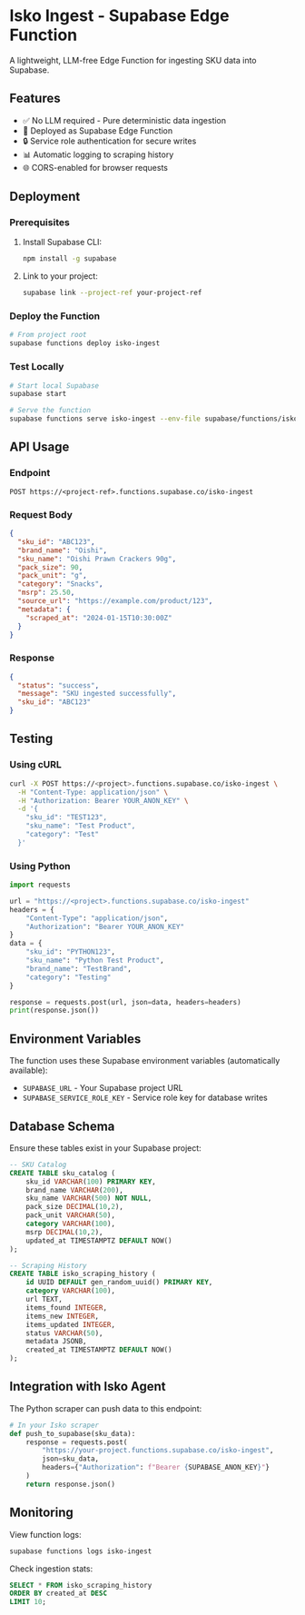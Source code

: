# Isko Ingest - Supabase Edge Function

A lightweight, LLM-free Edge Function for ingesting SKU data into Supabase.

## Features

- ✅ No LLM required - Pure deterministic data ingestion
- 🚀 Deployed as Supabase Edge Function
- 🔒 Service role authentication for secure writes
- 📊 Automatic logging to scraping history
- 🌐 CORS-enabled for browser requests

## Deployment

### Prerequisites

1. Install Supabase CLI:
   ```bash
   npm install -g supabase
   ```

2. Link to your project:
   ```bash
   supabase link --project-ref your-project-ref
   ```

### Deploy the Function

```bash
# From project root
supabase functions deploy isko-ingest
```

### Test Locally

```bash
# Start local Supabase
supabase start

# Serve the function
supabase functions serve isko-ingest --env-file supabase/functions/isko-ingest/.env
```

## API Usage

### Endpoint
```
POST https://<project-ref>.functions.supabase.co/isko-ingest
```

### Request Body
```json
{
  "sku_id": "ABC123",
  "brand_name": "Oishi",
  "sku_name": "Oishi Prawn Crackers 90g",
  "pack_size": 90,
  "pack_unit": "g",
  "category": "Snacks",
  "msrp": 25.50,
  "source_url": "https://example.com/product/123",
  "metadata": {
    "scraped_at": "2024-01-15T10:30:00Z"
  }
}
```

### Response
```json
{
  "status": "success",
  "message": "SKU ingested successfully",
  "sku_id": "ABC123"
}
```

## Testing

### Using cURL
```bash
curl -X POST https://<project>.functions.supabase.co/isko-ingest \
  -H "Content-Type: application/json" \
  -H "Authorization: Bearer YOUR_ANON_KEY" \
  -d '{
    "sku_id": "TEST123",
    "sku_name": "Test Product",
    "category": "Test"
  }'
```

### Using Python
```python
import requests

url = "https://<project>.functions.supabase.co/isko-ingest"
headers = {
    "Content-Type": "application/json",
    "Authorization": "Bearer YOUR_ANON_KEY"
}
data = {
    "sku_id": "PYTHON123",
    "sku_name": "Python Test Product",
    "brand_name": "TestBrand",
    "category": "Testing"
}

response = requests.post(url, json=data, headers=headers)
print(response.json())
```

## Environment Variables

The function uses these Supabase environment variables (automatically available):
- `SUPABASE_URL` - Your Supabase project URL
- `SUPABASE_SERVICE_ROLE_KEY` - Service role key for database writes

## Database Schema

Ensure these tables exist in your Supabase project:

```sql
-- SKU Catalog
CREATE TABLE sku_catalog (
    sku_id VARCHAR(100) PRIMARY KEY,
    brand_name VARCHAR(200),
    sku_name VARCHAR(500) NOT NULL,
    pack_size DECIMAL(10,2),
    pack_unit VARCHAR(50),
    category VARCHAR(100),
    msrp DECIMAL(10,2),
    updated_at TIMESTAMPTZ DEFAULT NOW()
);

-- Scraping History
CREATE TABLE isko_scraping_history (
    id UUID DEFAULT gen_random_uuid() PRIMARY KEY,
    category VARCHAR(100),
    url TEXT,
    items_found INTEGER,
    items_new INTEGER,
    items_updated INTEGER,
    status VARCHAR(50),
    metadata JSONB,
    created_at TIMESTAMPTZ DEFAULT NOW()
);
```

## Integration with Isko Agent

The Python scraper can push data to this endpoint:

```python
# In your Isko scraper
def push_to_supabase(sku_data):
    response = requests.post(
        "https://your-project.functions.supabase.co/isko-ingest",
        json=sku_data,
        headers={"Authorization": f"Bearer {SUPABASE_ANON_KEY}"}
    )
    return response.json()
```

## Monitoring

View function logs:
```bash
supabase functions logs isko-ingest
```

Check ingestion stats:
```sql
SELECT * FROM isko_scraping_history 
ORDER BY created_at DESC 
LIMIT 10;
```